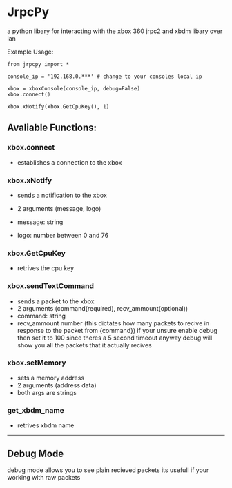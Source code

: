 # JrpcPy
a python libary for interacting with the xbox 360 jrpc2 and xbdm libary over lan

Example Usage:
```
from jrpcpy import *

console_ip = '192.168.0.***' # change to your consoles local ip

xbox = xboxConsole(console_ip, debug=False)
xbox.connect()

xbox.xNotify(xbox.GetCpuKey(), 1)
```

Avaliable Functions:
--------------------------
### xbox.connect
- establishes a connection to the xbox
 
### xbox.xNotify
- sends a notification to the xbox
- 2 arguments (message, logo)

- message: string
- logo: number between 0 and 76

### xbox.GetCpuKey
- retrives the cpu key

### xbox.sendTextCommand
- sends a packet to the xbox
- 2 arguments (command(required), recv_ammount(optional))
- command: string
- recv_ammount number (this dictates how many packets to recive in response to the packet from {command})
  if your unsure enable debug then set it to 100 since theres a 5 second timeout anyway debug will show you all the packets that it actually recives

### xbox.setMemory
- sets a memory address
- 2 arguments (address data)
- both args are strings

### get_xbdm_name
- retrives xbdm name

--------------------------
## Debug Mode
debug mode allows you to see plain recieved packets its usefull if your working with raw packets
